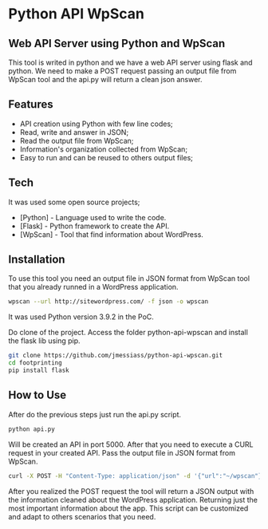 # Python API WpScan
## Web API Server using Python and WpScan

This tool is writed in python and we have a web API server using flask and python. We need to make a POST request passing an output file from WpScan tool and the api.py will return a clean json answer.

## Features

- API creation using Python with few line codes;
- Read, write and answer in JSON;
- Read the output file from WpScan;
- Information's organization collected from WpScan;
- Easy to run and can be reused to others output files;

## Tech

It was used some open source projects;

- [Python] - Language used to write the code.
- [Flask] - Python framework to create the API.
- [WpScan] - Tool that find information about WordPress.

## Installation

To use this tool you need an output file in JSON format from WpScan tool that you already runned in a WordPress application.


```sh
wpscan --url http://sitewordpress.com/ -f json -o wpscan
```

It was used Python version 3.9.2 in the PoC.

Do clone of the project. Access the folder python-api-wpscan and install the flask lib using pip.


```sh
git clone https://github.com/jmessiass/python-api-wpscan.git
cd footprinting
pip install flask
```

## How to Use

After do the previous steps just run the api.py script.

```sh
python api.py
```
Will be created an API in port 5000. After that you need to execute a CURL request in your created API. Pass the output file in JSON format from WpScan.

```sh
curl -X POST -H "Content-Type: application/json" -d '{"url":"~/wpscan"}' http://localhost:5000/wordpress
```
After you realized the POST request the tool will return a JSON output with the information cleaned about the WordPress application. Returning just the most important information about the app. This script can be customized and adapt to others scenarios that you need.
